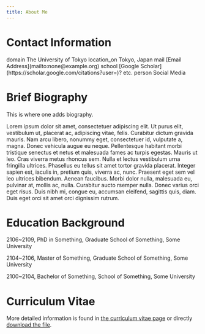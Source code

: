```yaml
---
title: About Me
---
```


# Contact Information

<span class="material-symbols-outlined">
domain
</span> The University of Tokyo



<span class="material-symbols-outlined">
location_on
</span> Tokyo, Japan



<span class="material-symbols-outlined">
mail
</span> [Email Address](mailto:none@example.org)



<span class="material-symbols-outlined">
school
</span> [Google Scholar](https://scholar.google.com/citations?user=)? etc.



<span class="material-symbols-outlined">
person
</span> Social Media



# Brief Biography

This is where one adds biography.

Lorem ipsum dolor sit amet, consectetuer adipiscing elit. Ut purus elit, vestibulum ut, placerat ac, adipiscing vitae, felis. Curabitur dictum gravida mauris. Nam arcu libero, nonummy eget, consectetuer id, vulputate a, magna. Donec vehicula augue eu neque. Pellentesque habitant morbi tristique senectus et netus et malesuada fames ac turpis egestas. Mauris ut leo. Cras viverra metus rhoncus sem. Nulla et lectus vestibulum urna fringilla ultrices. Phasellus eu tellus sit amet tortor gravida placerat. Integer sapien est, iaculis in, pretium quis, viverra ac, nunc. Praesent eget sem vel leo ultrices bibendum. Aenean faucibus.
Morbi dolor nulla, malesuada eu, pulvinar at, mollis ac, nulla. Curabitur aucto rsemper nulla. Donec varius orci eget risus. Duis nibh mi, congue eu, accumsan eleifend, sagittis quis, diam. Duis eget orci sit amet orci dignissim rutrum. 

# Education Background

2106~2109, PhD in Something, Graduate School of Something, Some University 

2104~2106, Master of Something, Graduate School of Something, Some University 

2100~2104, Bachelor of Something, School of Something, Some University 

# Curriculum Vitae

 More detailed information is found in [the curriculum vitae page](../cv/) or directly [download the file](download_link).

